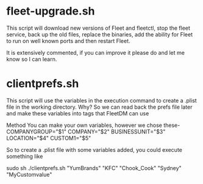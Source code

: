 # fleet-upgrade.sh
This script will download new versions of Fleet and fleetctl, 
stop the fleet service, 
back up the old files,
replace the binaries,
add the ability for Fleet to run on well known ports
and then restart Fleet.

It is extensively commented, if you can improve it please do and let me know so I can learn.

# clientprefs.sh
This script will use the variables in the execution command to create a .plist file in the working directory.
Why? 
So we can read back the prefs file later and make these variables into tags that FleetDM can use

Method
You can make your own variables, however we chose these-
COMPANYGROUP="$1"
COMPANY="$2"
BUSINESSUNIT="$3"
LOCATION="$4"
CUSTOM1="$5"

So to create a .plist file with some variables added, you could execute something like 

sudo sh ./clientprefs.sh "YumBrands" "KFC" "Chook_Cook" "Sydney" "MyCustomvalue"
